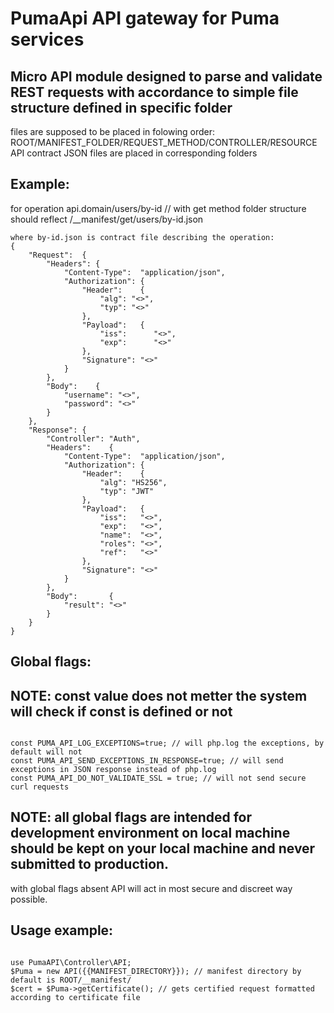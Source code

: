 # PumaApi API gateway for Puma services

## Micro API module designed to parse and validate REST requests with accordance to simple file structure defined in specific folder

<p>files are supposed to be placed in folowing order: ROOT/MANIFEST_FOLDER/REQUEST_METHOD/CONTROLLER/RESOURCE
API contract JSON files are placed in corresponding folders</p>

## Example:
for operation api.domain/users/by-id // with get method
folder structure should reflect
/__manifest/get/users/by-id.json

<pre><code>where by-id.json is contract file describing the operation:
{
	"Request":  {
		"Headers": {
			"Content-Type":  "application/json",
			"Authorization": {
				"Header":    {
					"alg": "<<validAlgorithm>>",
					"typ": "<<validTokenType>>"
				},
				"Payload":   {
					"iss":      "<<validIssuer>>",
					"exp":      "<<validUnixTimestamp>>"
				},
				"Signature": "<<validSignature>>"
			}
		},
		"Body":    {
			"username": "<<notEmptyString>>",
			"password": "<<notEmptyString>>"
		}
	},
	"Response": {
		"Controller": "Auth",
		"Headers":    {
			"Content-Type":  "application/json",
			"Authorization": {
				"Header":    {
					"alg": "HS256",
					"typ": "JWT"
				},
				"Payload":   {
					"iss":   "<<validIssuer>>",
					"exp":   "<<validUnixTimestamp>>",
					"name":  "<<applicantName>>",
					"roles": "<<applicantRoles>>",
					"ref":   "<<refreshToken>>"
				},
				"Signature": "<<valid_signature>>"
			}
		},
		"Body":       {
			"result": "<<operationResult>>"
		}
	}
}</code></pre>


## Global flags:
## NOTE: const value does not metter the system will check if const is defined or not
<pre><code>
const PUMA_API_LOG_EXCEPTIONS=true; // will php.log the exceptions, by default will not
const PUMA_API_SEND_EXCEPTIONS_IN_RESPONSE=true; // will send exceptions in JSON response instead of php.log
const PUMA_API_DO_NOT_VALIDATE_SSL = true; // will not send secure curl requests
</code></pre>

## NOTE: all global flags are intended for development environment on local machine should be kept on your local machine and never submitted to production.
with global flags absent API will act in most secure and discreet way possible.

## Usage example:
<pre><code>
use PumaAPI\Controller\API;
$Puma = new API({{MANIFEST_DIRECTORY}}); // manifest directory by default is ROOT/__manifest/
$cert = $Puma->getCertificate(); // gets certified request formatted according to certificate file
</code></pre>


